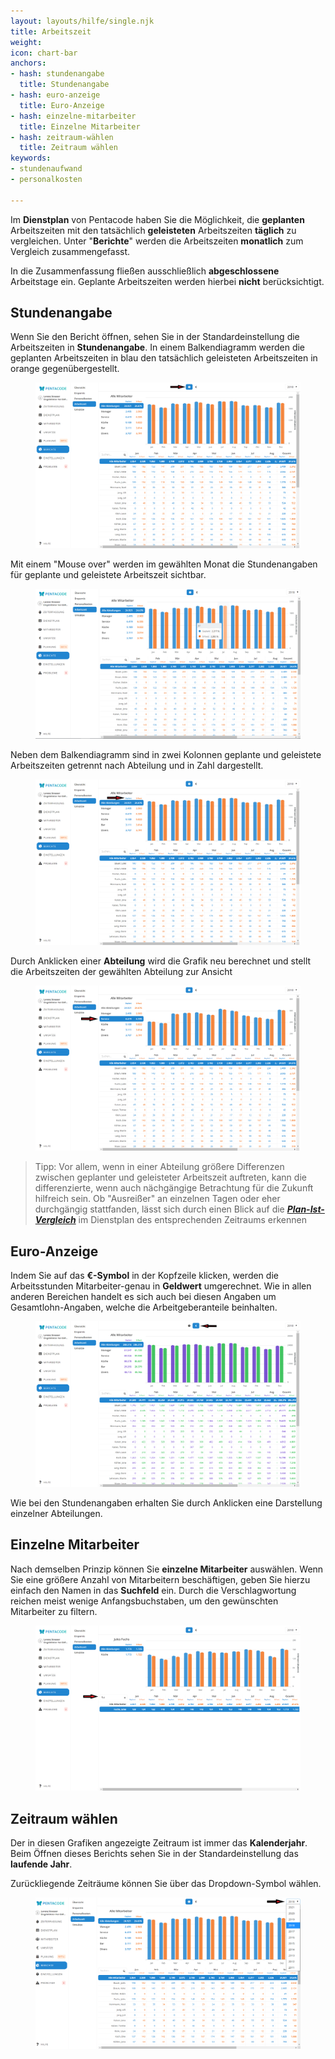 ```yaml
---
layout: layouts/hilfe/single.njk
title: Arbeitszeit
weight: 
icon: chart-bar
anchors:
- hash: stundenangabe
  title: Stundenangabe
- hash: euro-anzeige
  title: Euro-Anzeige
- hash: einzelne-mitarbeiter
  title: Einzelne Mitarbeiter
- hash: zeitraum-wählen
  title: Zeitraum wählen
keywords:
- stundenaufwand
- personalkosten

---
```

Im **Dienstplan** von Pentacode haben Sie die Möglichkeit, die **geplanten** Arbeitszeiten mit den tatsächlich **geleisteten** Arbeitszeiten **täglich** zu vergleichen. Unter "**Berichte**" werden die Arbeitszeiten **monatlich** zum Vergleich zusammengefasst.

In die Zusammenfassung fließen ausschließlich **abgeschlossene** Arbeitstage ein. Geplante Arbeitszeiten werden hierbei **nicht** berücksichtigt.

## Stundenangabe

Wenn Sie den Bericht öffnen, sehen Sie in der Standardeinstellung die Arbeitszeiten in **Stundenangabe**. In einem Balkendiagramm werden die geplanten Arbeitszeiten in blau den tatsächlich geleisteten Arbeitszeiten in orange gegenübergestellt. 

<figure caption="Beim Öffnen des Berichts sehen die Gesamtstunden">

![](/uploads/arbeitszeit2.png)

</figure>

Mit einem "Mouse over" werden im gewählten Monat die Stundenangaben für geplante und geleistete Arbeitszeit sichtbar.

<figure caption="Durch einen 'Mouse over' können Sie in die einzelnen Monate 'hinein blicken'">

![](/uploads/arbeitszeit6.png)

</figure>

Neben dem Balkendiagramm sind in zwei Kolonnen geplante und geleistete Arbeitszeiten getrennt nach Abteilung und in Zahl dargestellt.

<figure caption="Die Stundenangaben werden nach Abteilungen getrennt als Zahlenwerte ausgewiesen">

![](/uploads/arbeitszeit3.png)

</figure>

Durch Anklicken einer **Abteilung** wird die Grafik neu berechnet und stellt die Arbeitszeiten der gewählten Abteilung zur Ansicht

<figure caption="Durch Anklicken einer Abteilung erhalten Sie Auskunft zur gewählten Abteilung">

![](/uploads/arbeitszeit7.png)

</figure>

> Tipp: Vor allem, wenn in einer Abteilung größere Differenzen zwischen geplanter und geleisteter Arbeitszeit auftreten, kann die differenzierte, wenn auch nächgängige Betrachtung für die Zukunft hilfreich sein. Ob "Ausreißer" an einzelnen Tagen oder eher durchgängig stattfanden, lässt sich durch einen Blick auf die [**_Plan-Ist-Vergleich_**](/hilfe/handbuch/dienstplan/plan-ist-vergleich/) im Dienstplan des entsprechenden Zeitraums erkennen

## Euro-Anzeige

Indem Sie auf das **€-Symbol** in der Kopfzeile klicken, werden die Arbeitsstunden Mitarbeiter-genau in **Geldwert** umgerechnet. Wie in allen anderen Bereichen handelt es sich auch bei diesen Angaben um Gesamtlohn-Angaben, welche die Arbeitgeberanteile beinhalten.

<figure caption="Indem Sie auf das €-Symbol klicken, werden die Arbeitszeiten in deren Geldwert umgerechnet ">

![](/uploads/arbeitszeit4.png)

</figure>

Wie bei den Stundenangaben erhalten Sie durch Anklicken eine Darstellung einzelner Abteilungen.

## Einzelne Mitarbeiter

Nach demselben Prinzip können Sie **einzelne Mitarbeiter** auswählen. Wenn Sie eine größere Anzahl von Mitarbeitern beschäftigen, geben Sie hierzu einfach den Namen in das **Suchfeld** ein. Durch die Verschlagwortung reichen meist wenige Anfangsbuchstaben, um den gewünschten Mitarbeiter zu filtern.

<figure caption="Durch Anklicken eines Mitarbeiters wird dieser isoliert dargestellt">

![](/uploads/arbeitszeit5.png)

</figure>

## Zeitraum wählen

Der in diesen Grafiken angezeigte Zeitraum ist immer das **Kalenderjahr**. Beim Öffnen dieses Berichts sehen Sie in der Standardeinstellung das **laufende Jahr**. 

Zurückliegende Zeiträume können Sie über das Dropdown-Symbol wählen. 

<figure caption="Über das Dropdown-Symbol können Sie zurückliegende Kalenderjahre aufrufen">

![](/uploads/arbeitszeit1.png)

</figure>
